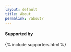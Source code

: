 ```yaml
---
layout: default
title: About
permalink: /about/
---
```


#### Supported by

{% include supporters.html %}
